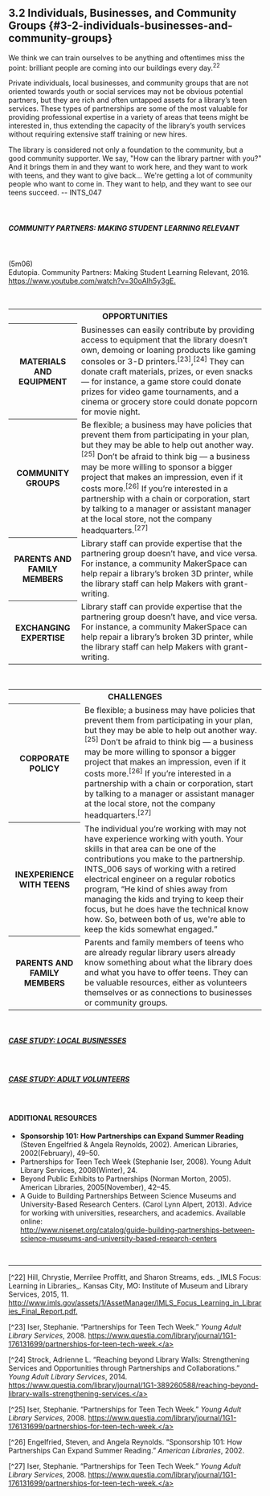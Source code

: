 ## 3.2 Individuals, Businesses, and Community Groups {#3-2-individuals-businesses-and-community-groups}

<div class="text"> We think we can train ourselves to be anything and oftentimes miss the point: brilliant people are coming into our buildings every day.<sup>22</sup></div>

Private individuals, local businesses, and community groups that are not oriented towards youth or social services may not be obvious potential partners, but they are rich and often untapped assets for a library’s teen services. These types of partnerships are some of the most valuable for providing professional expertise in a variety of areas that teens might be interested in, thus extending the capacity of the library’s youth services without requiring extensive staff training or new hires.

<div class="text"> The library is considered not only a foundation to the community, but a good community supporter. We say, &quot;How can the library partner with you?&quot; And it brings them in and they want to work here, and they want to work with teens, and they want to give back... We&#039;re getting a lot of community people who want to come in. They want to help, and they want to see our teens succeed. -- INTS_047</div>
<br>

<br>
<div class="table-format"><span class="title"><h5>COMMUNITY PARTNERS: MAKING STUDENT LEARNING RELEVANT</h5><br><p>(5m06)<br>Edutopia. Community Partners: Making Student Learning Relevant, 2016. <a href="https://www.youtube.com/watch?v=30oAIh5y3gE">https://www.youtube.com/watch?v=30oAIh5y3gE.</a></p></div>

<br>

<table class="heading-cell4 no-common-style"><tr>
<th colspan="2">OPPORTUNITIES</th></tr>
<tr class="row1">
<th>MATERIALS AND EQUIPMENT</th>
<td>Businesses can easily contribute by providing access to equipment that the library doesn’t own, demoing or loaning products like gaming consoles or 3-D printers.<sup>[23]</sup>,<sup>[24]</sup> They can donate craft materials, prizes, or even snacks — for instance, a game store could donate prizes for video game tournaments, and a cinema or grocery store could donate popcorn for movie night.</td>
</tr>
<tr class="row2">
<th>COMMUNITY GROUPS</th>
<td>Be flexible; a business may have policies that prevent them from participating in your plan, but they may be able to help out another way.<sup>[25]</sup> Don’t be afraid to think big — a business may be more willing to sponsor a bigger project that makes an impression, even if it costs more.<sup>[26]</sup> If you’re interested in a partnership with a chain or corporation, start by talking to a manager or assistant manager at the local store, not the company headquarters.<sup>[27]</sup></td>
</tr>
<tr class="row3">
<th>PARENTS AND FAMILY MEMBERS</th>
<td>Library staff can provide expertise that the partnering group doesn’t have, and vice versa. For instance, a community MakerSpace can help repair a library’s broken 3D printer, while the library staff can help Makers with grant-writing.</td>
</tr>
<tr class="row4">
<th>EXCHANGING EXPERTISE</th>
<td>Library staff can provide expertise that the partnering group doesn’t have, and vice versa. For instance, a community MakerSpace can help repair a library’s broken 3D printer, while the library staff can help Makers with grant-writing.</td>
</tr>



</table>

<br>

<table class="heading-cell4 no-common-style"><tr>
<th colspan="2">CHALLENGES</th></tr>
<tr class="row1">
<th>CORPORATE POLICY</th>
<td>Be flexible; a business may have policies that prevent them from participating in your plan, but they may be able to help out another way.<sup>[25]</sup> Don’t be afraid to think big — a business may be more willing to sponsor a bigger project that makes an impression, even if it costs more.<sup>[26]</sup> If you’re interested in a partnership with a chain or corporation, start by talking to a manager or assistant manager at the local store, not the company headquarters.<sup>[27]</sup></td>
</tr>
<tr class="row2">
<th>INEXPERIENCE WITH TEENS</th>
<td>The individual you’re working with may not have experience working with youth. Your skills in that area can be one of the contributions you make to the partnership. INTS_006 says of working with a retired electrical engineer on a regular robotics program, “He kind of shies away from managing the kids and trying to keep their focus, but he does have the technical know how. So, between both of us, we're able to keep the kids somewhat engaged.”</td>
</tr>
<tr class="row3">
<th>PARENTS AND FAMILY MEMBERS</th>
<td>Parents and family members of teens who are already regular library users already know something about what the library does and what you have to offer teens. They can be valuable resources, either as volunteers themselves or as connections to businesses or community groups.</td>
</tr>



</table>


<br>

<div class="table-format"><span class="title"><a href="../appendix_3_-_case_studies/README.md"><h5>CASE STUDY: LOCAL BUSINESSES</h5></a></span></div>
<br>

<div class="table-format"><span class="title"><a href="../appendix_3_-_case_studies/README.md"><h5>CASE STUDY: ADULT VOLUNTEERS</h5></a></span></div>
<br>

<div class="text-wrapping1"><h4>ADDITIONAL RESOURCES</h4><ul><li>	<b>Sponsorship 101: How Partnerships can Expand Summer Reading </b>(Steven Engelfried & Angela Reynolds, 2002). American Libraries, 2002(February), 49–50.</li><li>Partnerships for Teen Tech Week (Stephanie Iser, 2008). Young Adult Library Services, 2008(Winter), 24.</li><li>Beyond Public Exhibits to Partnerships (Norman Morton, 2005). American Libraries, 2005(November), 42–45.</li><li>A Guide to Building Partnerships Between Science Museums and University-Based Research Centers. (Carol Lynn Alpert, 2013). Advice for working with universities, researchers, and academics. Available online: <br><a href="http://www.nisenet.org/catalog/guide-building-partnerships-between-science-museums-and-university-based-research-centers">http://www.nisenet.org/catalog/guide-building-partnerships-between-science-museums-and-university-based-research-centers</a></li></ul></div>

<br>

<hr>
[^22] Hill, Chrystie, Merrilee Proffitt, and Sharon Streams, eds. _IMLS Focus: Learning in Libraries_. Kansas City, MO: Institute of Museum and Library Services, 2015, 11. <a href="http://www.imls.gov/assets/1/AssetManager/IMLS_Focus_Learning_in_Libraries_Final_Report.pdf">http://www.imls.gov/assets/1/AssetManager/IMLS_Focus_Learning_in_Libraries_Final_Report.pdf.</a>

[^23] Iser, Stephanie. “Partnerships for Teen Tech Week.” _Young Adult Library Services_, 2008. <a href="https://www.questia.com/library/journal/1G1-176131699/partnerships-for-teen-tech-week">https://www.questia.com/library/journal/1G1-176131699/partnerships-for-teen-tech-week.</a>

[^24] Strock, Adrienne L. “Reaching beyond Library Walls: Strengthening Services and Opportunities through Partnerships and Collaborations.” _Young Adult Library Services_, 2014. <a href="https://www.questia.com/library/journal/1G1-389260588/reaching-beyond-library-walls-strengthening-services">https://www.questia.com/library/journal/1G1-389260588/reaching-beyond-library-walls-strengthening-services.</a>

[^25] Iser, Stephanie. “Partnerships for Teen Tech Week.” _Young Adult Library Services_, 2008. <a href="https://www.questia.com/library/journal/1G1-176131699/partnerships-for-teen-tech-week">https://www.questia.com/library/journal/1G1-176131699/partnerships-for-teen-tech-week.</a>

[^26] Engelfried, Steven, and Angela Reynolds. “Sponsorship 101: How Partnerships Can Expand Summer Reading.” _American Libraries_, 2002\.

[^27] Iser, Stephanie. “Partnerships for Teen Tech Week.” _Young Adult Library Services_, 2008. <a href="https://www.questia.com/library/journal/1G1-176131699/partnerships-for-teen-tech-week">https://www.questia.com/library/journal/1G1-176131699/partnerships-for-teen-tech-week.</a>